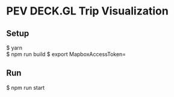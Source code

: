 # PEV DECK.GL Trip Visualization

## Setup

$ yarn <br/>
$ npm run build
$ export MapboxAccessToken=<your mapbox key>


## Run
$ npm run start
